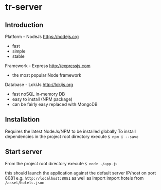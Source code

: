 # tr-server

## Introduction
Platform - NodeJs https://nodejs.org
- fast
- simple
- stable

Framework - Express http://expressjs.com
- the most popular Node framework

Database - LokiJs http://lokijs.org
- fast noSQL in-memory DB
- easy to install (NPM package)
- can be fairly easy replaced with MongoDB

## Installation
Requires the latest NodeJs/NPM to be installed globally
To install dependencies in the project root directory execute
`$ npm i --save`

## Start server
From the project root directory execute
`$ node ./app.js`

this should launch the application 
against the default server IP/host on port 8081 e.g. `http://localhost:8081`
as well as import import hotels from `/asset/hotels.json`
